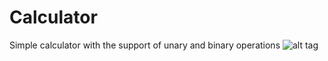 # Calculator
Simple calculator with the support of unary and binary operations
![alt tag](https://s17.postimg.org/r4w1zf3z3/Simulator_Screen_Shot_Nov_7_2016_14_48_10.png)
